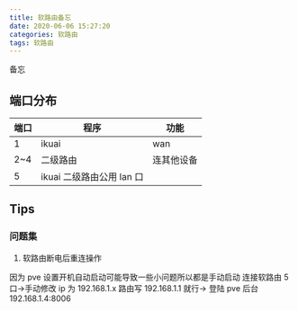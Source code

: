 ```yaml
---
title: 软路由备忘
date: 2020-06-06 15:27:20
categories: 软路由
tags: 软路由
---
```


备忘

<!--more-->

## 端口分布

| 端口 | 程序                      | 功能       |
| ---- | ------------------------- | ---------- |
| 1    | ikuai                     | wan        |
| 2~4  | 二级路由                  | 连其他设备 |
| 5    | ikuai 二级路由公用 lan 口 |            |

## Tips

### 问题集

1. 软路由断电后重连操作

因为 pve 设置开机自动启动可能导致一些小问题所以都是手动启动
连接软路由 5 口->手动修改 ip 为 192.168.1.x 路由写 192.168.1.1 就行-> 登陆 pve 后台 192.168.1.4:8006
